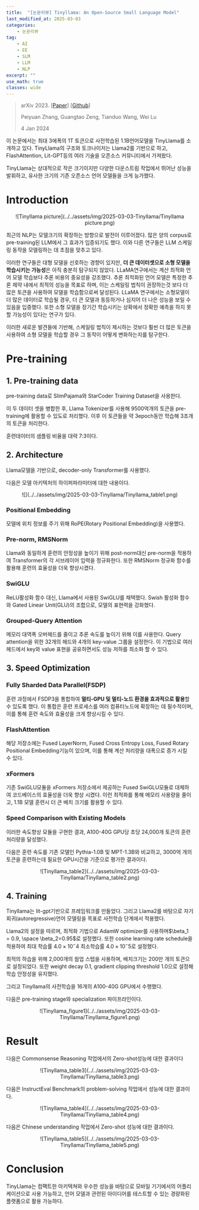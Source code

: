 ```yaml
---
title:  "[논문리뷰] Tinyllama: An Open-Source Small Language Model"
last_modified_at: 2025-03-03
categories:
    - 논문리뷰
tag: 
    - AI
    - EE
    - SLM
    - LLM
    - NLP
excerpt: ""
use_math: true
classes: wide
---
```


>arXiv 2023. [[Paper](https://arxiv.org/abs/2401.02385)] [[Github](https://github.com/jzhang38/TinyLlama)]
>
>Peiyuan Zhang, Guangtao Zeng, Tianduo Wang, Wei Lu
>
>4 Jan 2024

이 논문에서는 최대 3에폭의 1T 토큰으로 사전학습된 1.1B언어모델을 TinyLlama를 소개하고 있다. TinyLlama의 구조와 토크나이저는 Llama2를 기반으로 하고, FlashAttention, Lit-GPT등의 여러 기술을 오픈소스 커뮤니티에서 가져왔다. 

 TinyLlama는 상대적으로 작은 크기이지만 다양한 다운스트림 작업에서 뛰어난 성능을 발휘하고, 유사한 크기의 기존 오픈소스 언어 모델들을 크게 능가했다.

# Introduction

<center>![Tinyllama picture](../../assets/img/2025-03-03-Tinyllama/Tinyllama picture.png)</center>



최근의 NLP는 모델크기의 확장하는 방향으로 발전이 이루어졌다. 많은 양의 corpus로 pre-training된 LLM에서 그 효과가 입증되기도 했다. 이와 다른 연구들은 LLM 스케일링 동작을 모델링하는 데 초점을 맞추고 있다. 

이러한 연구들은 대형 모델을 선호하는 경향이 있지만, **더 큰 데이터셋으로 소형 모델을 학습시키는 가능성**은 아직 충분히 탐구되지 않았다. LLaMA연구에서는 계산 최적화 언어 모델 학습보다 추론 비용의 중요성을 강조했다. 추론 최적화된 언어 모델은 특정한 추론 제약 내에서 최적의 성능을 목표로 하며, 이는 스케일링 법칙이 권장하는것 보다 더 많은 토큰을 사용하여 모델을 학습함으로써 달성된다. LLaMA 연구에서는 소형모델이 더 많은 데이터로 학습될 경우, 더 큰 모델과 동등하거나 심지어 더 나은 성능을 보일 수 있음을 입증했다. 또한 소형 모델을 장기간 학습시키는 상확에서 정확한 예측을 하지 못할 가능성이 있다는 연구가 있다.

이러한 새로운 발견들에 기반해, 스케일링 법칙이 제시하는 것보다 훨씬 더 많은 토큰을 사용하여 소형 모델을 학습할 경우 그 동작이 어떻게 변화하는지를 탐구한다.  

# Pre-training

## 1. Pre-training data

pre-training data로 SlimPajama와 StarCoder Training Dataset을 사용한다.

이 두 데이터 셋을 병합한 후, Llama Tokenizer를 사용해 9500억개의 토큰을 pre-training에 활용할 수 있도로 처리했다. 이후 이 토큰들을 약 3epoch동안 학습해 3조개의 토큰을 처리한다.

훈련데이터의 샘플링 비율을 대략 7:3이다.

## 2. Architecture

Llama모델을 기반으로, decoder-only Transformer를 사용했다. 

다음은 모델 아키텍처의 하이퍼파라미터에 대한 내용이다.

<center>![](../../assets/img/2025-03-03-Tinyllama/Tinyllama_table1.png)</center>



### Positional Embedding

모델에 위치 정보를 주기 위해 RoPE(Rotary Positional Embedding)을 사용했다.

### Pre-norm, RMSNorm

Llama와 동일하게 훈련의 안정성을 높이기 위해 post-norm대신 pre-norm을 적용하여 Transformer의 각 서브레이어 입력을 정규화한다. 또한 RMSNorm 정규화 함수를 활용해 훈련의 효율성을 더욱 향상시켰다.

### SwiGLU

ReLU활성화 함수 대신, Llama에서 사용된 SwiGLU를 채택했다. Swish 활성화 함수와 Gated Linear Unit(GLU)의 조합으로, 모델의 표현력을 강화했다.

### Grouped-Query Attention

메모리 대역폭 오버헤드를 줄이고 추론 속도를 높이기 위해 이를 사용한다. Query attention을 위한 32개의 헤드와 4개의 key-value 그룹을 설정한다. 이 기법으로 여러 헤드에서 key와 value 표현을 공유하면서도 성능 저하를 최소화 할 수 있다.

## 3. Speed Optimization

### Fully Sharded Data Parallel(FSDP)

훈련 과정에서 FSDP3을 통합하여 **멀티-GPU 및 멀티-노드 환경을 효과적으로 활용**할 수 있도록 했다. 이 통합은 훈련 프로세스를 여러 컴퓨터노드에 확장하는 데 필수적이며, 이를 통해 훈련 속도와 효율성을 크게 향상시킬 수 있다.

### FlashAttention

해당 저장소에는 Fused LayerNorm, Fused Cross Entropy Loss, Fused Rotary Positional Embedding기능이 있으며, 이를 통해 계산 처리량을 대폭으로 증가 시킬 수 있다.

### xFormers

기존 SwiGLU모듈을 xFormers 저장소에서 제공하는 Fused SwiGLU모듈로 대체하여 코드베이스의 효율성을 더욱 향상 시켰다. 이런 최적화를 통해 메모리 사용량을 줄이고, 1.1B 모델 훈련시 더 큰 배치 크기를 활용할 수 있다.

### Speed Comparison with Existing Models

이러한 속도향상 모듈을 구현한 결과, A100-40G GPU당 초당 24,000개 토큰의 훈련 처리량을 달성했다.

다음은 훈련 속도를 기존 모델인 Pythia-1.0B 및 MPT-1.3B와 비교하고, 3000억 개의 토큰을 훈련하는데 필요한 GPU시간을 기준으로 평가한 결과이다. 

<center>![Tinyllama_table2](../../assets/img/2025-03-03-Tinyllama/Tinyllama_table2.png)</center>



## 4. Training

Tinyllama는 lit-gpt기반으로 프레임워크를 만들었다. 그리고 Llama2를 바탕으로 자기회귀(autoregressive)언어 모델링을 목표로 사전학습 단계에서 적용했다. 

Llama2의 설정을 따르며, 최적화 기법으로 AdamW optimizer를 사용하며$\beta_1 = 0.9, \space \beta_2=0.95$로 설정했다. 또한 cosine learning rate schedule을 적용하여 최대 학습률 $4.0 \times 10^-4$ 최소학습률 $4.0\times 10^-5$로 설정했다.

최적의 하습을 위해 2,000개의 웜업 스텝을 사용하며, 배치크기는 200만 개의 토큰으로 설정되었다. 또한 weight decay 0.1, gradient clipping threshold 1.0으로 설정해 학습 안정성을 유지했다.

그리고 Tinyllama의 사전학습을 16개의 A100-40G GPU에서 수행했다. 

 다음은 pre-training stage와 specialization 파이프라인이다.

<center>![Tinyllama_figure1](../../assets/img/2025-03-03-Tinyllama/Tinyllama_figure1.png)</center>



# Result

다음은 Commonsense Reasoning 작업에서의 Zero-shot성능에 대한 결과이다



<center> ![Tinyllama_table3](../../assets/img/2025-03-03-Tinyllama/Tinyllama_table3.png)</center>



다음은 InstructEval Benchmark의 problem-solving 작업에서 성능에 대한 결과이다.

<center>![Tinyllama_table4](../../assets/img/2025-03-03-Tinyllama/Tinyllama_table4.png)</center>





다음은 Chinese understanding 작업에서 Zero-shot 성능에 대한 결과이다.

<center>![Tinyllama_table5](../../assets/img/2025-03-03-Tinyllama/Tinyllama_table5.png)</center>



# Conclusion

TinyLlama는 컴팩트한 아키텍쳐와 우수한 성능을 바탕으로 모바일 기기에서의 어플리케이션으로 사용 가능하고, 언어 모델과 관련된 아이디어를 테스트할 수 있는 경량화된 플랫폼으로 활용 가능하다.

